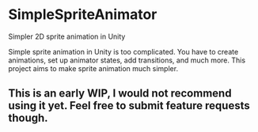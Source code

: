 # SimpleSpriteAnimator
Simpler 2D sprite animation in Unity

Simple sprite animation in Unity is too complicated. You have to create animations, set up animator states, add transitions, and much more. This project aims to make sprite animation much simpler.

## This is an early WIP, I would not recommend using it yet. Feel free to submit feature requests though.
